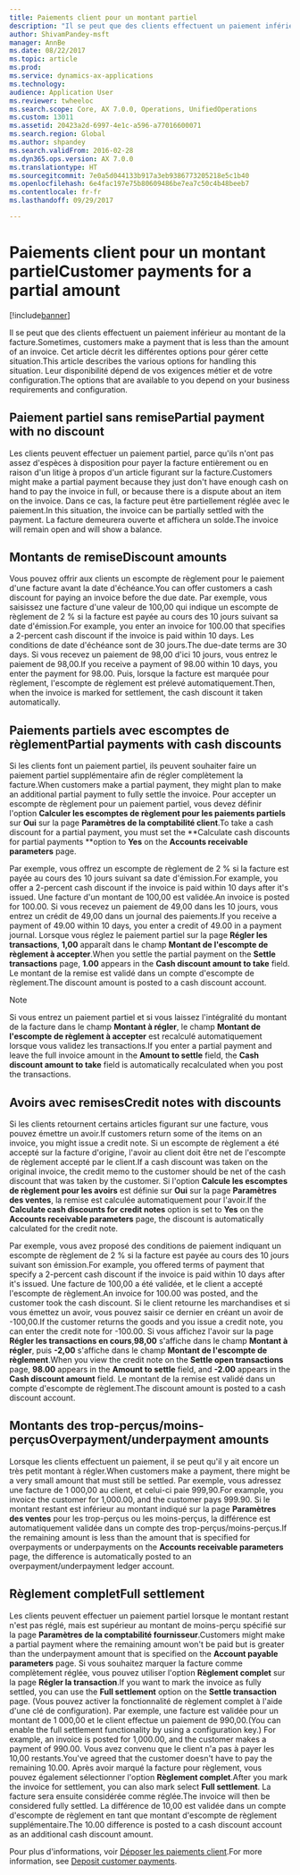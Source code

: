 ```yaml
---
title: Paiements client pour un montant partiel
description: "Il se peut que des clients effectuent un paiement inférieur au montant de la facture. Cet article décrit les différentes options pour gérer cette situation. Leur disponibilité dépend de vos exigences métier et de votre configuration."
author: ShivamPandey-msft
manager: AnnBe
ms.date: 08/22/2017
ms.topic: article
ms.prod: 
ms.service: dynamics-ax-applications
ms.technology: 
audience: Application User
ms.reviewer: twheeloc
ms.search.scope: Core, AX 7.0.0, Operations, UnifiedOperations
ms.custom: 13011
ms.assetid: 20423a2d-6997-4e1c-a596-a77016600071
ms.search.region: Global
ms.author: shpandey
ms.search.validFrom: 2016-02-28
ms.dyn365.ops.version: AX 7.0.0
ms.translationtype: HT
ms.sourcegitcommit: 7e0a5d044133b917a3eb9386773205218e5c1b40
ms.openlocfilehash: 6e4fac197e75b80609486be7ea7c50c4b48beeb7
ms.contentlocale: fr-fr
ms.lasthandoff: 09/29/2017

---
```


# <a name="customer-payments-for-a-partial-amount"></a><span data-ttu-id="95a8b-105">Paiements client pour un montant partiel</span><span class="sxs-lookup"><span data-stu-id="95a8b-105">Customer payments for a partial amount</span></span>

[!include[banner](../includes/banner.md)]


<span data-ttu-id="95a8b-106">Il se peut que des clients effectuent un paiement inférieur au montant de la facture.</span><span class="sxs-lookup"><span data-stu-id="95a8b-106">Sometimes, customers make a payment that is less than the amount of an invoice.</span></span> <span data-ttu-id="95a8b-107">Cet article décrit les différentes options pour gérer cette situation.</span><span class="sxs-lookup"><span data-stu-id="95a8b-107">This article describes the various options for handling this situation.</span></span> <span data-ttu-id="95a8b-108">Leur disponibilité dépend de vos exigences métier et de votre configuration.</span><span class="sxs-lookup"><span data-stu-id="95a8b-108">The options that are available to you depend on your business requirements and configuration.</span></span>

<a name="partial-payment-with-no-discount"></a><span data-ttu-id="95a8b-109">Paiement partiel sans remise</span><span class="sxs-lookup"><span data-stu-id="95a8b-109">Partial payment with no discount</span></span>
--------------------------------

<span data-ttu-id="95a8b-110">Les clients peuvent effectuer un paiement partiel, parce qu'ils n'ont pas assez d'espèces à disposition pour payer la facture entièrement ou en raison d'un litige à propos d'un article figurant sur la facture.</span><span class="sxs-lookup"><span data-stu-id="95a8b-110">Customers might make a partial payment because they just don't have enough cash on hand to pay the invoice in full, or because there is a dispute about an item on the invoice.</span></span> <span data-ttu-id="95a8b-111">Dans ce cas, la facture peut être partiellement réglée avec le paiement.</span><span class="sxs-lookup"><span data-stu-id="95a8b-111">In this situation, the invoice can be partially settled with the payment.</span></span> <span data-ttu-id="95a8b-112">La facture demeurera ouverte et affichera un solde.</span><span class="sxs-lookup"><span data-stu-id="95a8b-112">The invoice will remain open and will show a balance.</span></span>

## <a name="discount-amounts"></a><span data-ttu-id="95a8b-113">Montants de remise</span><span class="sxs-lookup"><span data-stu-id="95a8b-113">Discount amounts</span></span>
<span data-ttu-id="95a8b-114">Vous pouvez offrir aux clients un escompte de règlement pour le paiement d'une facture avant la date d'échéance.</span><span class="sxs-lookup"><span data-stu-id="95a8b-114">You can offer customers a cash discount for paying an invoice before the due date.</span></span> <span data-ttu-id="95a8b-115">Par exemple, vous saisissez une facture d'une valeur de 100,00 qui indique un escompte de règlement de 2 % si la facture est payée au cours des 10 jours suivant sa date d'émission.</span><span class="sxs-lookup"><span data-stu-id="95a8b-115">For example, you enter an invoice for 100.00 that specifies a 2-percent cash discount if the invoice is paid within 10 days.</span></span> <span data-ttu-id="95a8b-116">Les conditions de date d'échéance sont de 30 jours.</span><span class="sxs-lookup"><span data-stu-id="95a8b-116">The due-date terms are 30 days.</span></span> <span data-ttu-id="95a8b-117">Si vous recevez un paiement de 98,00 d'ici 10 jours, vous entrez le paiement de 98,00.</span><span class="sxs-lookup"><span data-stu-id="95a8b-117">If you receive a payment of 98.00 within 10 days, you enter the payment for 98.00.</span></span> <span data-ttu-id="95a8b-118">Puis, lorsque la facture est marquée pour règlement, l'escompte de règlement est prélevé automatiquement.</span><span class="sxs-lookup"><span data-stu-id="95a8b-118">Then, when the invoice is marked for settlement, the cash discount it taken automatically.</span></span>

## <a name="partial-payments-with-cash-discounts"></a><span data-ttu-id="95a8b-119">Paiements partiels avec escomptes de règlement</span><span class="sxs-lookup"><span data-stu-id="95a8b-119">Partial payments with cash discounts</span></span>
<span data-ttu-id="95a8b-120">Si les clients font un paiement partiel, ils peuvent souhaiter faire un paiement partiel supplémentaire afin de régler complètement la facture.</span><span class="sxs-lookup"><span data-stu-id="95a8b-120">When customers make a partial payment, they might plan to make an additional partial payment to fully settle the invoice.</span></span> <span data-ttu-id="95a8b-121">Pour accepter un escompte de règlement pour un paiement partiel, vous devez définir l'option **Calculer les escomptes de règlement pour les paiements partiels** sur **Oui** sur la page **Paramètres de la comptabilité client**.</span><span class="sxs-lookup"><span data-stu-id="95a8b-121">To take a cash discount for a partial payment, you must set the **Calculate cash discounts for partial payments **option to **Yes** on the **Accounts receivable parameters** page.</span></span> 

<span data-ttu-id="95a8b-122">Par exemple, vous offrez un escompte de règlement de 2 % si la facture est payée au cours des 10 jours suivant sa date d'émission.</span><span class="sxs-lookup"><span data-stu-id="95a8b-122">For example, you offer a 2-percent cash discount if the invoice is paid within 10 days after it's issued.</span></span> <span data-ttu-id="95a8b-123">Une facture d'un montant de 100,00 est validée.</span><span class="sxs-lookup"><span data-stu-id="95a8b-123">An invoice is posted for 100.00.</span></span> <span data-ttu-id="95a8b-124">Si vous recevez un paiement de 49,00 dans les 10 jours, vous entrez un crédit de 49,00 dans un journal des paiements.</span><span class="sxs-lookup"><span data-stu-id="95a8b-124">If you receive a payment of 49.00 within 10 days, you enter a credit of 49.00 in a payment journal.</span></span> <span data-ttu-id="95a8b-125">Lorsque vous réglez le paiement partiel sur la page **Régler les transactions**, **1,00** apparaît dans le champ **Montant de l'escompte de règlement à accepter**.</span><span class="sxs-lookup"><span data-stu-id="95a8b-125">When you settle the partial payment on the **Settle transactions** page, **1.00** appears in the **Cash discount amount to take** field.</span></span> <span data-ttu-id="95a8b-126">Le montant de la remise est validé dans un compte d'escompte de règlement.</span><span class="sxs-lookup"><span data-stu-id="95a8b-126">The discount amount is posted to a cash discount account.</span></span> 

> [!NOTE] 
> <span data-ttu-id="95a8b-127">Si vous entrez un paiement partiel et si vous laissez l'intégralité du montant de la facture dans le champ **Montant à régler**, le champ **Montant de l'escompte de règlement à accepter** est recalculé automatiquement lorsque vous validez les transactions.</span><span class="sxs-lookup"><span data-stu-id="95a8b-127">If you enter a partial payment and leave the full invoice amount in the **Amount to settle** field, the **Cash discount amount to take** field is automatically recalculated when you post the transactions.</span></span>

## <a name="credit-notes-with-discounts"></a><span data-ttu-id="95a8b-128">Avoirs avec remises</span><span class="sxs-lookup"><span data-stu-id="95a8b-128">Credit notes with discounts</span></span>
<span data-ttu-id="95a8b-129">Si les clients retournent certains articles figurant sur une facture, vous pouvez émettre un avoir.</span><span class="sxs-lookup"><span data-stu-id="95a8b-129">If customers return some of the items on an invoice, you might issue a credit note.</span></span> <span data-ttu-id="95a8b-130">Si un escompte de règlement a été accepté sur la facture d'origine, l'avoir au client doit être net de l'escompte de règlement accepté par le client.</span><span class="sxs-lookup"><span data-stu-id="95a8b-130">If a cash discount was taken on the original invoice, the credit memo to the customer should be net of the cash discount that was taken by the customer.</span></span> <span data-ttu-id="95a8b-131">Si l'option **Calcule les escomptes de règlement pour les avoirs** est définie sur **Oui** sur la page **Paramètres des ventes**, la remise est calculée automatiquement pour l'avoir.</span><span class="sxs-lookup"><span data-stu-id="95a8b-131">If the **Calculate cash discounts for credit notes** option is set to **Yes** on the **Accounts receivable parameters** page, the discount is automatically calculated for the credit note.</span></span> 

<span data-ttu-id="95a8b-132">Par exemple, vous avez proposé des conditions de paiement indiquant un escompte de règlement de 2 % si la facture est payée au cours des 10 jours suivant son émission.</span><span class="sxs-lookup"><span data-stu-id="95a8b-132">For example, you offered terms of payment that specify a 2-percent cash discount if the invoice is paid within 10 days after it's issued.</span></span> <span data-ttu-id="95a8b-133">Une facture de 100,00 a été validée, et le client a accepté l'escompte de règlement.</span><span class="sxs-lookup"><span data-stu-id="95a8b-133">An invoice for 100.00 was posted, and the customer took the cash discount.</span></span> <span data-ttu-id="95a8b-134">Si le client retourne les marchandises et si vous émettez un avoir, vous pouvez saisir ce dernier en créant un avoir de -100,00.</span><span class="sxs-lookup"><span data-stu-id="95a8b-134">If the customer returns the goods and you issue a credit note, you can enter the credit note for -100.00.</span></span> <span data-ttu-id="95a8b-135">Si vous affichez l'avoir sur la page **Régler les transactions en cours**,**98,00** s'affiche dans le champ **Montant à régler**, puis **-2,00** s'affiche dans le champ **Montant de l'escompte de règlement**.</span><span class="sxs-lookup"><span data-stu-id="95a8b-135">When you view the credit note on the **Settle open transactions** page, **98.00** appears in the **Amount to settle** field, and **-2.00** appears in the **Cash discount amount** field.</span></span> <span data-ttu-id="95a8b-136">Le montant de la remise est validé dans un compte d'escompte de règlement.</span><span class="sxs-lookup"><span data-stu-id="95a8b-136">The discount amount is posted to a cash discount account.</span></span>

## <a name="overpaymentunderpayment-amounts"></a><span data-ttu-id="95a8b-137">Montants des trop-perçus/moins-perçus</span><span class="sxs-lookup"><span data-stu-id="95a8b-137">Overpayment/underpayment amounts</span></span>
<span data-ttu-id="95a8b-138">Lorsque les clients effectuent un paiement, il se peut qu'il y ait encore un très petit montant à régler.</span><span class="sxs-lookup"><span data-stu-id="95a8b-138">When customers make a payment, there might be a very small amount that must still be settled.</span></span> <span data-ttu-id="95a8b-139">Par exemple, vous adressez une facture de 1 000,00 au client, et celui-ci paie 999,90.</span><span class="sxs-lookup"><span data-stu-id="95a8b-139">For example, you invoice the customer for 1,000.00, and the customer pays 999.90.</span></span> <span data-ttu-id="95a8b-140">Si le montant restant est inférieur au montant indiqué sur la page **Paramètres des ventes** pour les trop-perçus ou les moins-perçus, la différence est automatiquement validée dans un compte des trop-perçus/moins-perçus.</span><span class="sxs-lookup"><span data-stu-id="95a8b-140">If the remaining amount is less than the amount that is specified for overpayments or underpayments on the **Accounts receivable parameters** page, the difference is automatically posted to an overpayment/underpayment ledger account.</span></span>

## <a name="full-settlement"></a><span data-ttu-id="95a8b-141">Règlement complet</span><span class="sxs-lookup"><span data-stu-id="95a8b-141">Full settlement</span></span>
<span data-ttu-id="95a8b-142">Les clients peuvent effectuer un paiement partiel lorsque le montant restant n'est pas réglé, mais est supérieur au montant de moins-perçu spécifié sur la page **Paramètres de la comptabilité fournisseur**.</span><span class="sxs-lookup"><span data-stu-id="95a8b-142">Customers might make a partial payment where the remaining amount won't be paid but is greater than the underpayment amount that is specified on the **Account payable parameters** page.</span></span> <span data-ttu-id="95a8b-143">Si vous souhaitez marquer la facture comme complètement réglée, vous pouvez utiliser l'option **Règlement complet** sur la page **Régler la transaction**.</span><span class="sxs-lookup"><span data-stu-id="95a8b-143">If you want to mark the invoice as fully settled, you can use the **Full settlement** option on the **Settle transaction** page.</span></span> <span data-ttu-id="95a8b-144">(Vous pouvez activer la fonctionnalité de règlement complet à l'aide d'une clé de configuration). Par exemple, une facture est validée pour un montant de 1 000,00 et le client effectue un paiement de 990,00.</span><span class="sxs-lookup"><span data-stu-id="95a8b-144">(You can enable the full settlement functionality by using a configuration key.) For example, an invoice is posted for 1,000.00, and the customer makes a payment of 990.00.</span></span> <span data-ttu-id="95a8b-145">Vous avez convenu que le client n'a pas à payer les 10,00 restants.</span><span class="sxs-lookup"><span data-stu-id="95a8b-145">You've agreed that the customer doesn't have to pay the remaining 10.00.</span></span> <span data-ttu-id="95a8b-146">Après avoir marqué la facture pour règlement, vous pouvez également sélectionner l'option **Règlement complet**.</span><span class="sxs-lookup"><span data-stu-id="95a8b-146">After you mark the invoice for settlement, you can also mark select **Full settlement**.</span></span> <span data-ttu-id="95a8b-147">La facture sera ensuite considérée comme réglée.</span><span class="sxs-lookup"><span data-stu-id="95a8b-147">The invoice will then be considered fully settled.</span></span> <span data-ttu-id="95a8b-148">La différence de 10,00 est validée dans un compte d'escompte de règlement en tant que montant d'escompte de règlement supplémentaire.</span><span class="sxs-lookup"><span data-stu-id="95a8b-148">The 10.00 difference is posted to a cash discount account as an additional cash discount amount.</span></span>


<span data-ttu-id="95a8b-149">Pour plus d'informations, voir [Déposer les paiements client](tasks/deposit-customer-payments.md).</span><span class="sxs-lookup"><span data-stu-id="95a8b-149">For more information, see [Deposit customer payments](tasks/deposit-customer-payments.md).</span></span>

